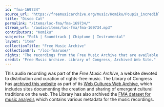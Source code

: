 ```yaml
---
id: "fma-169734"
source_url: "https://freemusicarchive.org/music/Komiku/Poupis_incredible_adventures_/Komiku_-_Poupis_incredible_adventures__-_16_Disco_Cat"
title: "Disco Cat"
permalink: "/items/loc-fma/fma-169734/"
stream_url: "/audio/items/loc-fma/fma-169734.mp3"
contributors: "Komiku"
subjects: "Folk | Soundtrack | Chiptune | Instrumental"
layout: "item"
collectionTitle: "Free Music Archive"
collectionUrl: "/loc-fma/use/"
rights: "The recordings from the Free Music Archive that are available on Citizen DJ have a CC0 1.0 Universal License (Public Domain Dedication) which means you can copy, modify, distribute and perform the work, even for commercial purposes, all without asking permission."
credit: "Free Music Archive. Library of Congress, Archived Web Site."
---
```


This audio recording was part of the _Free Music Archive_, a website devoted to distribution and curation of rights-free music. The Library of Congress has [archived this website](https://www.loc.gov/item/lcwaN0026492/) as part of its [Web Cultures Web Archive](https://www.loc.gov/collections/web-cultures-web-archive/about-this-collection/), which includes sites documenting the creation and sharing of emergent cultural traditions on the web. The Library has also archived the [FMA dataset for music analysis](https://catalog.loc.gov/vwebv/search?searchCode=LCCN&searchArg=2018655052&searchType=1&permalink=y) which contains various metadata for the music recordings.